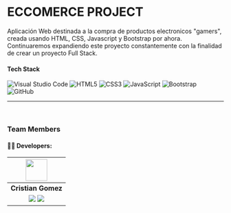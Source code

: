 # ECCOMERCE PROJECT
Aplicación Web destinada a la compra de productos electronicos "gamers", creada usando HTML, CSS, Javascript y Bootstrap por ahora. Continuaremos expandiendo este proyecto constantemente con la finalidad de crear un proyecto Full Stack.

#### Tech Stack

![Visual Studio Code](https://img.shields.io/badge/Visual_Studio_Code-22A7F2?style=for-the-badge&logo=Visual%20studio&logoColor=white)
![HTML5](https://img.shields.io/badge/HTML5-E34F26?style=for-the-badge&logo=html5&logoColor=white)
![CSS3](https://img.shields.io/badge/CSS3-1572B6?style=for-the-badge&logo=css3&logoColor=white)
![JavaScript](https://img.shields.io/badge/JavaScript-F7DF1E?style=for-the-badge&logo=javascript&logoColor=black)
![Bootstrap](https://img.shields.io/badge/Bootstrap-563D7C?style=for-the-badge&logo=bootstrap&logoColor=white)
![GitHub](https://img.shields.io/badge/GitHub-100000?style=for-the-badge&logo=github&logoColor=white)

<hr/>

<br/>

### Team Members

#### 🧑‍💻 Developers:

| <img src="https://avatars.githubusercontent.com/u/134754887?s=400&u=33546e6f975dc6eaf1cf0fb83e1a7c7e3f889354&v=4" width=50>|
|:-:|
| **Cristian Gomez**|
| <a href="https://github.com/Cristian-Maxi"><img src="https://img.shields.io/badge/github-%23121011.svg?&style=for-the-badge&logo=github&logoColor=white"/></a> <a href="https://www.linkedin.com/in/cristian-gomez-montenegro/"><img src="https://img.shields.io/badge/linkedin%20-%230077B5.svg?&style=for-the-badge&logo=linkedin&logoColor=white"/></a> |
